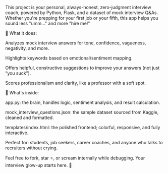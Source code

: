 This project is your personal, always-honest, zero-judgment interview coach, powered by Python, Flask, and a dataset of mock interview Q&As. Whether you're prepping for your first job or your fifth, this app helps you sound less "umm..." and more "hire me!"

🧠 What it does:

Analyzes mock interview answers for tone, confidence, vagueness, negativity, and more.

Highlights keywords based on emotional/sentiment mapping.

Offers helpful, constructive suggestions to improve your answers (not just “you suck”).

Scores professionalism and clarity, like a professor with a soft spot.

📂 What's inside:

app.py: the brain, handles logic, sentiment analysis, and result calculation.

mock_interview_questions.json: the sample dataset sourced from Kaggle, cleaned and formatted.

templates/index.html: the polished frontend; colorful, responsive, and fully interactive.

Perfect for: students, job seekers, career coaches, and anyone who talks to recruiters without crying.

Feel free to fork, star ⭐, or scream internally while debugging. Your interview glow-up starts here. 🌟                  
